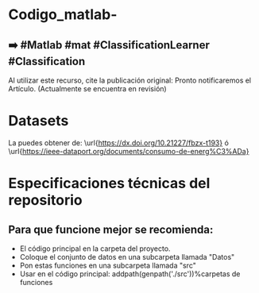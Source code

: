 # Codigo_matlab-
## ➡️ #Matlab #mat #ClassificationLearner #Classification

Al utilizar este recurso, cite la publicación original:
Pronto notificaremos el Artículo. (Actualmente se encuentra en revisión)

# Datasets
La puedes obtener de: \url{https://dx.doi.org/10.21227/fbzx-t193} ó \url{https://ieee-dataport.org/documents/consumo-de-energ%C3%ADa}

# Especificaciones técnicas del repositorio
## Para que funcione mejor se recomienda:
- El código principal en la carpeta del proyecto.
- Coloque el conjunto de datos en una subcarpeta llamada "Datos"
- Pon estas funciones en una subcarpeta llamada "src"
- Usar en el código principal: addpath(genpath('./src'))%carpetas de funciones

